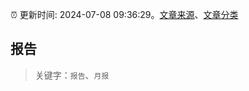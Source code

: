 :alarm_clock: 更新时间: 2024-07-08 09:36:29。[文章来源](/README.md)、[文章分类](/TAGS.md)

## 报告


> 关键字：`报告`、`月报`



